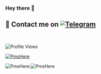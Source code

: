 ### Hey there 👋 

## 📨 Contact me on [![Telegram](https://img.shields.io/badge/telegram-1b77FF.svg?style=for-the-badge&logo=telegram)](https://t.me/TheRealApollo) 

<br>

![Profile Views](https://hits.seeyoufarm.com/api/count/incr/badge.svg?url=https://github.com/PmsHere/)

<p align="left"> <a href="https://github.com/ryo-ma/github-profile-trophy"><img src="https://github-profile-trophy.vercel.app/?username=PmsHere" alt="PmsHere" /></a> </p>

<p><img align="left" src="https://github-readme-stats.vercel.app/api/top-langs?username=PmsHere&show_icons=true&locale=en&layout=compact" alt="PmsHere" /></p>

<p><img align="center" src="https://github-readme-streak-stats.herokuapp.com/?user=PmsHere&" alt="PmsHere" />
